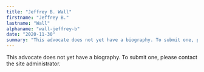 ```yaml
---
title: "Jeffrey B. Wall"
firstname: "Jeffrey B."
lastname: "Wall"
alphaname: "wall-jeffrey-b"
date: "2020-11-30"
summary: "This advocate does not yet have a biography. To submit one, please contact the site administrator."
---
```

This advocate does not yet have a biography. To submit one, please contact the site administrator.

